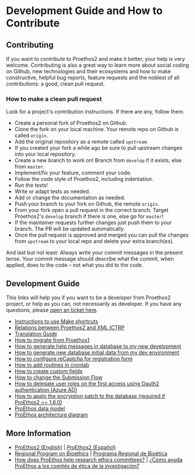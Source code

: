Development Guide and How to Contribute
=======================================

Contributing
------------

If you want to contribute to Proethos2 and make it better, your help is very welcome. Contributing is also a great way to learn more about social coding on Github, new technologies and their ecosystems and how to make constructive, helpful bug reports, feature requests and the noblest of all contributions: a good, clean pull request.

### How to make a clean pull request

Look for a project's contribution instructions. If there are any, follow them.

- Create a personal fork of Proethos2 on Github.
- Clone the fork on your local machine. Your remote repo on Github is called `origin`.
- Add the original repository as a remote called `upstream`.
- If you created your fork a while ago be sure to pull upstream changes into your local repository.
- Create a new branch to work on! Branch from `develop` if it exists, else from `master`.
- Implement/fix your feature, comment your code.
- Follow the code style of Proethos2, including indentation.
- Run the tests!
- Write or adapt tests as needed.
- Add or change the documentation as needed.
- Push your branch to your fork on Github, the remote `origin`.
- From your fork open a pull request in the correct branch. Target Proethos2's `develop` branch if there is one, else go for `master`!
- If the maintainer requests further changes just push them to your branch. The PR will be updated automatically.
- Once the pull request is approved and merged you can pull the changes from `upstream` to your local repo and delete
your extra branch(es).

And last but not least: Always write your commit messages in the present tense. Your commit message should describe what the commit, when applied, does to the code – not what you did to the code.

Development Guide
-----------------

This links will help you if you want to be a developer from Proethos2 project, or help as you can, not necessarily as developer.
If you have any questions, please [open an ticket here](https://github.com/bireme/proethos2/issues).

- [Instructions to use Make shortcuts](make-shortcuts.md)
- [Relations between Proethos2 and XML ICTRP](relations-between-proethos2-and-XML-ICTRP.md)
- [Translation Guide](translation-guide.md)
- [How to migrate from Proethos1](how-to/how-to-migrate-from-proethos1.md)
- [How to generate help messages in database to my new development](how-to/how-to-generate-help-messages-in-database-to-my-new-development.md)
- [How to generate new database initial data from my dev environment](how-to/how-to-generate-new-database-initial-data-from-my-dev-environment.md)
- [How to configure reCaptcha for registration form](how-to/how-to-configure-recaptcha-for-registration-form.md)
- [How to add routines in crontab](how-to/how-to-add-routines-in-crontab.md)
- [How to create custom fields](how-to/how-to-create-custom-fields.md)
- [How to change the Submission Flow](how-to/how-to-change-the-submission-flow.md)
- [How to delegate user roles on the first access using Oauth2 authentication (Azure AD)](how-to/how-to-delegate-user-roles-on-the-first-access-using-oauth2.md)
- [How to apply the encryption patch to the database (required if ProEthos2 >= 1.6.0)](how-to/how-to-apply-the-encryption-patch-to-the-database.md)
- [ProEthos data model](https://github.com/bireme/proethos2/blob/master/doc/img/erm-proethos2.png)
- [ProEthos architecture diagram](https://github.com/bireme/proethos2/blob/master/doc/img/architecture-diagram.jpg)

More Information
----------------

- [ProEthos2 (English)](https://www.paho.org/en/bioethics) | [ProEthos2 (Español)](https://www.paho.org/es/bioetica)
- [Regional Program on Bioethics](https://www.paho.org/en/bioethics/proethos) | [Programa Regional de Bioética](https://www.paho.org/es/bioetica/proethos)
- [How does ProEthos help research ethics committees?](https://www.youtube.com/watch?v=-Y6ja2zcU0g) | [¿Cómo ayuda ProEthos a los comités de ética de la investigación?](https://www.youtube.com/watch?v=PABUusmbqcM)
